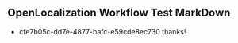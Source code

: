 ## OpenLocalization Workflow Test MarkDown
* cfe7b05c-dd7e-4877-bafc-e59cde8ec730 thanks!

<!--HONumber=Jul16_HO3-->


